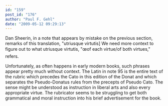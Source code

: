 ```yaml
---
id: "159"
post_id: "176"
author: "Paul F. Gehl"
date: "2009-05-12 09:29:13"
---
```

Dan Sheerin, in a note that appears by mistake on the previous section, remarks of this translation, "utriusque virtutis] We need more context to figure out to what utriusque virtutis, "œof each virtue/of both virtues," refers.

Unfortunately, as often happens in early modern books, such phrases appear pretty much without context. The Latin in note 95 is the entire text of the rubric which precedes the Cato in this edition of the Donat and which separates the Pseudo-Donatus rules from the precepts of Pseudo Cato. The sense might be understood as instruction in liberal arts and also every appropriate virtue. The rubricator seems to be struggling to get both grammatical and moral instruction into his brief advertisement for the book.
